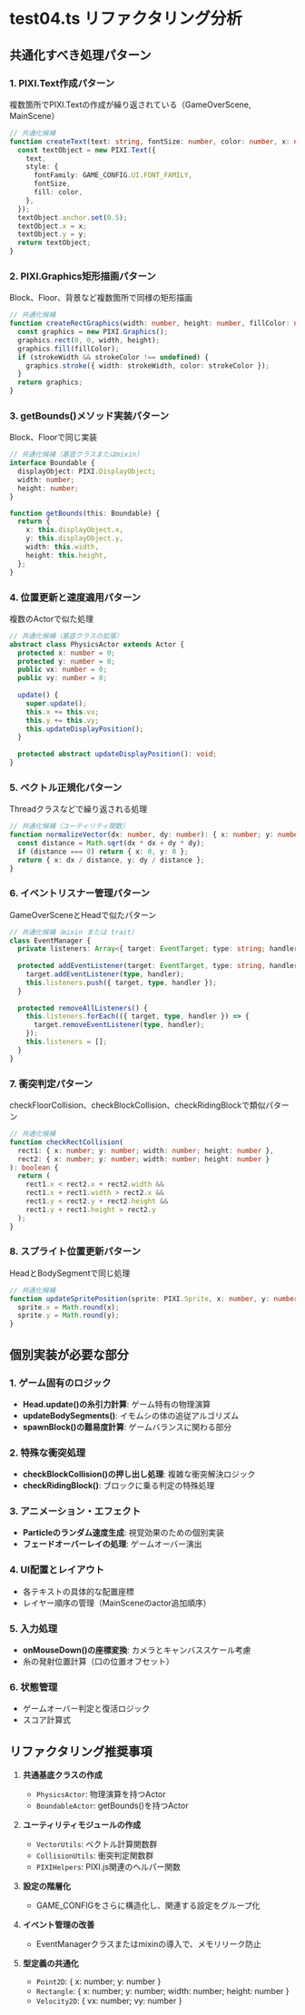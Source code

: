 # test04.ts リファクタリング分析

## 共通化すべき処理パターン

### 1. PIXI.Text作成パターン
複数箇所でPIXI.Textの作成が繰り返されている（GameOverScene, MainScene）
```typescript
// 共通化候補
function createText(text: string, fontSize: number, color: number, x: number, y: number): PIXI.Text {
  const textObject = new PIXI.Text({
    text,
    style: {
      fontFamily: GAME_CONFIG.UI.FONT_FAMILY,
      fontSize,
      fill: color,
    },
  });
  textObject.anchor.set(0.5);
  textObject.x = x;
  textObject.y = y;
  return textObject;
}
```

### 2. PIXI.Graphics矩形描画パターン
Block、Floor、背景など複数箇所で同様の矩形描画
```typescript
// 共通化候補
function createRectGraphics(width: number, height: number, fillColor: number, strokeWidth?: number, strokeColor?: number): PIXI.Graphics {
  const graphics = new PIXI.Graphics();
  graphics.rect(0, 0, width, height);
  graphics.fill(fillColor);
  if (strokeWidth && strokeColor !== undefined) {
    graphics.stroke({ width: strokeWidth, color: strokeColor });
  }
  return graphics;
}
```

### 3. getBounds()メソッド実装パターン
Block、Floorで同じ実装
```typescript
// 共通化候補（基底クラスまたはmixin）
interface Boundable {
  displayObject: PIXI.DisplayObject;
  width: number;
  height: number;
}

function getBounds(this: Boundable) {
  return {
    x: this.displayObject.x,
    y: this.displayObject.y,
    width: this.width,
    height: this.height,
  };
}
```

### 4. 位置更新と速度適用パターン
複数のActorで似た処理
```typescript
// 共通化候補（基底クラスの拡張）
abstract class PhysicsActor extends Actor {
  protected x: number = 0;
  protected y: number = 0;
  public vx: number = 0;
  public vy: number = 0;
  
  update() {
    super.update();
    this.x += this.vx;
    this.y += this.vy;
    this.updateDisplayPosition();
  }
  
  protected abstract updateDisplayPosition(): void;
}
```

### 5. ベクトル正規化パターン
Threadクラスなどで繰り返される処理
```typescript
// 共通化候補（ユーティリティ関数）
function normalizeVector(dx: number, dy: number): { x: number; y: number } {
  const distance = Math.sqrt(dx * dx + dy * dy);
  if (distance === 0) return { x: 0, y: 0 };
  return { x: dx / distance, y: dy / distance };
}
```

### 6. イベントリスナー管理パターン
GameOverSceneとHeadで似たパターン
```typescript
// 共通化候補（mixin または trait）
class EventManager {
  private listeners: Array<{ target: EventTarget; type: string; handler: EventListener }> = [];
  
  protected addEventListener(target: EventTarget, type: string, handler: EventListener) {
    target.addEventListener(type, handler);
    this.listeners.push({ target, type, handler });
  }
  
  protected removeAllListeners() {
    this.listeners.forEach(({ target, type, handler }) => {
      target.removeEventListener(type, handler);
    });
    this.listeners = [];
  }
}
```

### 7. 衝突判定パターン
checkFloorCollision、checkBlockCollision、checkRidingBlockで類似パターン
```typescript
// 共通化候補
function checkRectCollision(
  rect1: { x: number; y: number; width: number; height: number },
  rect2: { x: number; y: number; width: number; height: number }
): boolean {
  return (
    rect1.x < rect2.x + rect2.width &&
    rect1.x + rect1.width > rect2.x &&
    rect1.y < rect2.y + rect2.height &&
    rect1.y + rect1.height > rect2.y
  );
}
```

### 8. スプライト位置更新パターン
HeadとBodySegmentで同じ処理
```typescript
// 共通化候補
function updateSpritePosition(sprite: PIXI.Sprite, x: number, y: number) {
  sprite.x = Math.round(x);
  sprite.y = Math.round(y);
}
```

## 個別実装が必要な部分

### 1. ゲーム固有のロジック
- **Head.update()の糸引力計算**: ゲーム特有の物理演算
- **updateBodySegments()**: イモムシの体の追従アルゴリズム
- **spawnBlock()の難易度計算**: ゲームバランスに関わる部分

### 2. 特殊な衝突処理
- **checkBlockCollision()の押し出し処理**: 複雑な衝突解決ロジック
- **checkRidingBlock()**: ブロックに乗る判定の特殊処理

### 3. アニメーション・エフェクト
- **Particleのランダム速度生成**: 視覚効果のための個別実装
- **フェードオーバーレイの処理**: ゲームオーバー演出

### 4. UI配置とレイアウト
- 各テキストの具体的な配置座標
- レイヤー順序の管理（MainSceneのactor追加順序）

### 5. 入力処理
- **onMouseDown()の座標変換**: カメラとキャンバススケール考慮
- 糸の発射位置計算（口の位置オフセット）

### 6. 状態管理
- ゲームオーバー判定と復活ロジック
- スコア計算式

## リファクタリング推奨事項

1. **共通基底クラスの作成**
   - `PhysicsActor`: 物理演算を持つActor
   - `BoundableActor`: getBounds()を持つActor

2. **ユーティリティモジュールの作成**
   - `VectorUtils`: ベクトル計算関数群
   - `CollisionUtils`: 衝突判定関数群
   - `PIXIHelpers`: PIXI.js関連のヘルパー関数

3. **設定の階層化**
   - GAME_CONFIGをさらに構造化し、関連する設定をグループ化

4. **イベント管理の改善**
   - EventManagerクラスまたはmixinの導入で、メモリリーク防止

5. **型定義の共通化**
   - `Point2D`: { x: number; y: number }
   - `Rectangle`: { x: number; y: number; width: number; height: number }
   - `Velocity2D`: { vx: number; vy: number }